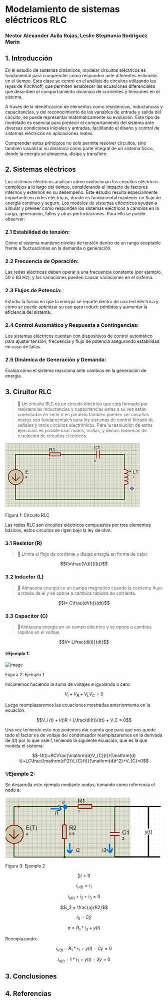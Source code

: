 # Modelamiento de sistemas eléctricos RLC
### Nestor Alexander Avila Rojas, Leslie Stephania Rodriguez Marín
## 1. Introducción
En el estudio de sistemas dinámicos, modelar circuitos eléctricos es fundamental para comprender cómo responden ante diferentes estímulos en el tiempo. Esta clase se centró en el análisis de circuitos utilizando las leyes de Kirchhoff, que permiten establecer las ecuaciones diferenciales que describen el comportamiento dinámico de corrientes y tensiones en el sistema.

A través de la identificación de elementos como resistencias, inductancias y capacitancias, y del reconocimiento de las variables de entrada y salida del circuito, se puede representar matemáticamente su evolución. Este tipo de modelado es esencial para predecir el comportamiento del sistema ante diversas condiciones iniciales y entradas, facilitando el diseño y control de sistemas eléctricos en aplicaciones reales.

Comprender estos principios no solo permite resolver circuitos, sino también visualizar su dinámica como parte integral de un sistema físico, donde la energía se almacena, disipa y transfiere.
## 2. Sistemas eléctricos
Los sistemas eléctricos analizan cómo evolucionan los circuitos eléctricos complejos a lo largo del tiempo, considerando el impacto de factores internos y externos en su desempeño. Este estudio resulta especialmente importante en redes eléctricas, donde es fundamental mantener un flujo de energía continuo y seguro.
Los modelos de sistemas eñéctricos ayudan a simular y preveer cómo responden los sistemas eléctricos a cambios en la carga, generación, fallos y otras perturbaciones. Para ello se puede observar:

### 2.1 Estabilidad de tensión: 
Cómo el sistema mantiene niveles de tensión dentro de un rango aceptable frente a fluctuaciones en la demanda o generación.

### 2.2 Frecuencia de Operación: 
Las redes eléctricas deben operar a una frecuencia constante (por ejemplo, 50 o 60 Hz), y las variaciones pueden causar variaciones en el sistema.

### 2.3 Flujos de Potencia: 
Estudia la forma en que la energía se reparte dentro de una red eléctrica y cómo se puede optimizar su uso para reducir pérdidas y aumentar la eficiencia del sistema..

### 2.4 Control Automático y Respuesta a Contingencias:
Los sistemas eléctricos cuentan con dispositivos de control automático para ajustar tensión, frecuencia y flujo de potencia asegurando estabilidad en caso de fallas.

### 2.5 Dinámica de Generación y Demanda:
Evalúa cómo el sistema reacciona ante cambios en la generación de energía.
## 3. Ciruitor RLC
>🔑 Un circuito RLC es un circuito eléctrico que está formado por resistencias inductancias y capacitancias estas a su vez están conectadas en serie o en paralelo también pueden ser circuitos mixtos son fundamentales para los sistemas de control filtrado de señales y otros circuitos electrónicos. Para la resolución de estos ejercicios es posible usar nodos, mallas, y demás teoremas de resolución de circuitos eléctricos.
>
![Figura 1](Imagenesf/rlc.png)

Figura 1: Circuito RLC

Las redes RLC son circuitos eléctricos compuestos por tres elementos básicos, estos circuitos se rigen bajo la ley de ohm:

### 3.1 Resistor (R)
>🔑 Limita el flujo de corriente y disipa energía en forma de calor.

$$R=\frac{V(t)}{I(t)}$$

### 3.2 Inductor (L)
>🔑 Almacena energía en un campo magnético cuando la corriente fluye a través de él y se opone a cambios rápidos de corriente.

$$I= C\frac{dV(t)}{dt}$$
### 3.3 Capacitor (C)
>🔑Almacena energía en un campo eléctrico y se opone a cambios rápidos en el voltaje.

$$V= L\frac{di(t)}{dt}$$

#### 💡Ejemplo 1:

![image](https://github.com/user-attachments/assets/c25c2e1c-5cd9-41b0-a014-92bb979aec6c)

Figura 2: Ejemplo 1

Iniciaremos haciendo la suma de voltajes e igualando a cero:

$$V_i + V_R + V_L V_C = 0$$

Luego reemplazaremos las ecuaciones mostradas anteriormente en la ecuación.

$$V_i (t) + i(t)R + L\frac{di(t)}{dt} + V_C = 0$$

Una vez teniendo esto nos podemos dar cuenta que para que nos quede todo el factor es de voltaje del condensador reemplazaremos en la derivada de $i(t)$ por lo que vale $I$, teniendo la siguiente ecuación, que es la que modela el sistema:

$$-U(t)+RC\frac{\mathrm{d}V_{C}(t)}{\mathrm{d} t}+LC\frac{\mathrm{d^2}V_{C}(t)}{\mathrm{d}t^2}+V_{C}=0$$

### 💡Ejemplo 2:
Se desarrolla este ejemplo mediante nodos, tomando como referencia el nodo a:

![Figura 3](Imagenesf/ejemplo2.png)

Figura 3: Ejemplo 2

$$\sum I = 0$$

$$i_{u(t)} = i_1$$

$$i_{u(t)}+i_2+i_3=0$$

$$i_2 = \frac{a}{R2}$$

$$i_3 = C\dot{y}$$

$$a = R_1*i_3 + y(t)$$

Reemplazando:

$$i_{u(t)} - R_1*i_3 + y(t) -C\dot{y}=0$$

$$i_{u(t)} - 1*i_3 + y(t) -2\dot{y}=0$$

## 3. Conclusiones
## 4. Referencias
